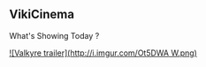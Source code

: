 ## VikiCinema

What's Showing Today ?

[![Valkyre trailer](http://i.imgur.com/Ot5DWA W.png)](https://youtu.be/StTqXEQ2l-Y?t=35s "Valkyre trailer")
